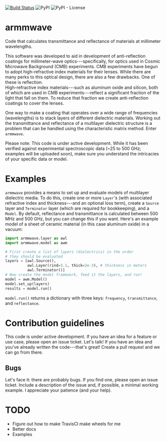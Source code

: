 [![Build 
Status](https://travis-ci.org/anadolski/armmwave.svg?branch=master)](https://travis-ci.org/anadolski/armmwave)
![PyPI](https://img.shields.io/pypi/v/armmwave.svg)
![PyPI - License](https://img.shields.io/pypi/l/armmwave.svg)
# armmwave
Code that calculates transmittance and reflectance of materials at millimeter 
wavelengths.

This software was developed to aid in development of anti-reflection coatings 
for millimeter-wave optics---specifically, for optics used in Cosmic Microwave 
Background (CMB) experiments. CMB experiments have begun to adopt 
high-refractive index materials for their lenses. While there are many perks to 
this optical design, there are also a few drawbacks. One of these is reflection.  
High-refractive index materials---such as aluminum oxide and silicon, both of 
which are used in CMB experiments---reflect a significant fraction of the light 
that fall on them. To reduce that fraction we create anti-reflection coatings to 
cover the lenses.

One way to make a coating that operates over a wide range of frequencies 
(wavelengths) is to stack layers of different dielectric materials. Working out 
the transmittance and reflectance of a multilayer dielectric structure is a 
problem that can be handled using the characteristic matrix method. Enter 
`armmwave`.

Please note: This code is under active development. While it has been verified 
against experimental spectroscopic data (~25 to 500 GHz; examples will be 
uploaded soon), make sure you understand the intricacies of your specific data 
or model.

# Examples
`armmwave` provides a means to set up and evaluate models of multilayer 
dielectric media. To do this, create one or more `Layer`'s (with associated 
refractive index and thickness---and an optional loss term), create a `Source` 
layer and `Terminator` layer (which are required for bookkeeping), and a 
`Model`. By default, reflectance and transmittance is calculated between 500 MHz 
and 500 GHz, but you can change this if you want. Here's an example model of a 
sheet of ceramic material (in this case aluminum oxide) in a vacuum:

```python
import armmwave.layer as awl
import armmwave.model as awm

# First create a list of layers (dielectrics) in the order
# they should be evaluated
layers = [awl.Source(),
          awl.Layer(rind=3.1, thick=2e-3), # thickness in meters
          awl.Terminator()]
# Now create the model framework, feed it the layers, and run!
model = awm.Model()
model.set_up(layers)
results = model.run()
```

`model.run()` returns a dictionary with three keys: `frequency`, 
`transmittance`, and `reflectance`.

# Contribution guidelines
This code is under active development. If you have an idea for a feature or use 
case, please open an issue ticket. Let's talk! If you have an idea and you've 
already written the code---that's great! Create a pull request and we can go 
from there.

## Bugs
Let's face it: there are probably bugs. If you find one, please open an issue 
ticket. Include a description of the issue and, if possible, a minimal working 
example. I appreciate your patience (and your help).

# TODO
 * Figure out how to make TravisCI make wheels for me
 * Better docs
 * Examples
